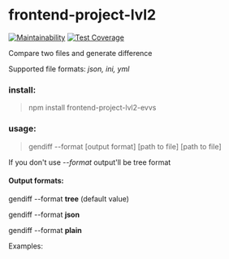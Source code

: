 # frontend-project-lvl2
[![Maintainability](https://api.codeclimate.com/v1/badges/72882b90b08047b9f08f/maintainability)](https://codeclimate.com/github/evvs/frontend-project-lvl2/maintainability)
[![Test Coverage](https://api.codeclimate.com/v1/badges/72882b90b08047b9f08f/test_coverage)](https://codeclimate.com/github/evvs/frontend-project-lvl2/test_coverage)

Compare two files and generate difference

Supported file formats: *json, ini, yml*

### install:
> npm install frontend-project-lvl2-evvs

### usage:
> gendiff --format [output format] [path to file] [path to file]

If you don't use *--format* output'll be tree format 
#### Output formats:
  gendiff --format **tree** (default value)
  
  gendiff --format **json**
  
  gendiff --format **plain**
  
  Examples:
  
